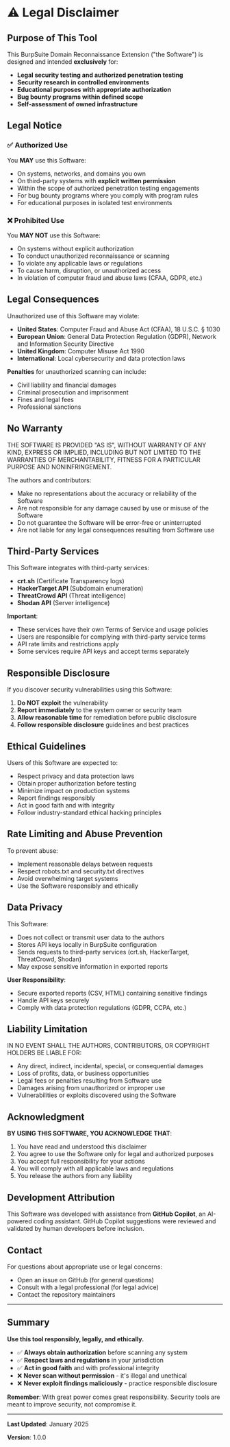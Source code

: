 # ⚠️ Legal Disclaimer

## Purpose of This Tool

This BurpSuite Domain Reconnaissance Extension ("the Software") is designed and intended **exclusively** for:

- **Legal security testing and authorized penetration testing**
- **Security research in controlled environments**
- **Educational purposes with appropriate authorization**
- **Bug bounty programs within defined scope**
- **Self-assessment of owned infrastructure**

## Legal Notice

### ✅ Authorized Use

You **MAY** use this Software:
- On systems, networks, and domains you own
- On third-party systems with **explicit written permission**
- Within the scope of authorized penetration testing engagements
- For bug bounty programs where you comply with program rules
- For educational purposes in isolated test environments

### ❌ Prohibited Use

You **MAY NOT** use this Software:
- On systems without explicit authorization
- To conduct unauthorized reconnaissance or scanning
- To violate any applicable laws or regulations
- To cause harm, disruption, or unauthorized access
- In violation of computer fraud and abuse laws (CFAA, GDPR, etc.)

## Legal Consequences

Unauthorized use of this Software may violate:

- **United States**: Computer Fraud and Abuse Act (CFAA), 18 U.S.C. § 1030
- **European Union**: General Data Protection Regulation (GDPR), Network and Information Security Directive
- **United Kingdom**: Computer Misuse Act 1990
- **International**: Local cybersecurity and data protection laws

**Penalties** for unauthorized scanning can include:
- Civil liability and financial damages
- Criminal prosecution and imprisonment
- Fines and legal fees
- Professional sanctions

## No Warranty

THE SOFTWARE IS PROVIDED "AS IS", WITHOUT WARRANTY OF ANY KIND, EXPRESS OR IMPLIED, INCLUDING BUT NOT LIMITED TO THE WARRANTIES OF MERCHANTABILITY, FITNESS FOR A PARTICULAR PURPOSE AND NONINFRINGEMENT.

The authors and contributors:
- Make no representations about the accuracy or reliability of the Software
- Are not responsible for any damage caused by use or misuse of the Software
- Do not guarantee the Software will be error-free or uninterrupted
- Are not liable for any legal consequences resulting from Software use

## Third-Party Services

This Software integrates with third-party services:
- **crt.sh** (Certificate Transparency logs)
- **HackerTarget API** (Subdomain enumeration)
- **ThreatCrowd API** (Threat intelligence)
- **Shodan API** (Server intelligence)

**Important**:
- These services have their own Terms of Service and usage policies
- Users are responsible for complying with third-party service terms
- API rate limits and restrictions apply
- Some services require API keys and accept terms separately

## Responsible Disclosure

If you discover security vulnerabilities using this Software:

1. **Do NOT exploit** the vulnerability
2. **Report immediately** to the system owner or security team
3. **Allow reasonable time** for remediation before public disclosure
4. **Follow responsible disclosure** guidelines and best practices

## Ethical Guidelines

Users of this Software are expected to:

- Respect privacy and data protection laws
- Obtain proper authorization before testing
- Minimize impact on production systems
- Report findings responsibly
- Act in good faith and with integrity
- Follow industry-standard ethical hacking principles

## Rate Limiting and Abuse Prevention

To prevent abuse:

- Implement reasonable delays between requests
- Respect robots.txt and security.txt directives
- Avoid overwhelming target systems
- Use the Software responsibly and ethically

## Data Privacy

This Software:
- Does not collect or transmit user data to the authors
- Stores API keys locally in BurpSuite configuration
- Sends requests to third-party services (crt.sh, HackerTarget, ThreatCrowd, Shodan)
- May expose sensitive information in exported reports

**User Responsibility**:
- Secure exported reports (CSV, HTML) containing sensitive findings
- Handle API keys securely
- Comply with data protection regulations (GDPR, CCPA, etc.)

## Liability Limitation

IN NO EVENT SHALL THE AUTHORS, CONTRIBUTORS, OR COPYRIGHT HOLDERS BE LIABLE FOR:
- Any direct, indirect, incidental, special, or consequential damages
- Loss of profits, data, or business opportunities
- Legal fees or penalties resulting from Software use
- Damages arising from unauthorized or improper use
- Vulnerabilities or exploits discovered using the Software

## Acknowledgment

**BY USING THIS SOFTWARE, YOU ACKNOWLEDGE THAT**:

1. You have read and understood this disclaimer
2. You agree to use the Software only for legal and authorized purposes
3. You accept full responsibility for your actions
4. You will comply with all applicable laws and regulations
5. You release the authors from any liability

## Development Attribution

This Software was developed with assistance from **GitHub Copilot**, an AI-powered coding assistant. GitHub Copilot suggestions were reviewed and validated by human developers before inclusion.

## Contact

For questions about appropriate use or legal concerns:
- Open an issue on GitHub (for general questions)
- Consult with a legal professional (for legal advice)
- Contact the repository maintainers

---

## Summary

**Use this tool responsibly, legally, and ethically.**

- ✅ **Always obtain authorization** before scanning any system
- ✅ **Respect laws and regulations** in your jurisdiction
- ✅ **Act in good faith** and with professional integrity
- ❌ **Never scan without permission** - it's illegal and unethical
- ❌ **Never exploit findings maliciously** - practice responsible disclosure

**Remember**: With great power comes great responsibility. Security tools are meant to improve security, not compromise it.

---

**Last Updated**: January 2025

**Version**: 1.0.0
